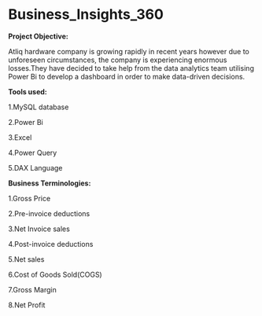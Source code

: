 # Business_Insights_360

**Project Objective:**

Atliq hardware company is growing rapidly in recent years however due to unforeseen circumstances, the company is experiencing enormous losses.They have decided to take help from the data analytics team utilising Power Bi to develop a dashboard in order to make data-driven decisions. 

**Tools used:**

1.MySQL database

2.Power Bi

3.Excel

4.Power Query

5.DAX Language


**Business Terminologies:**
 
 1.Gross Price

 2.Pre-invoice deductions

 3.Net Invoice sales

 4.Post-invoice deductions

 5.Net sales

 6.Cost of Goods Sold(COGS)
 
 7.Gross Margin

 8.Net Profit
